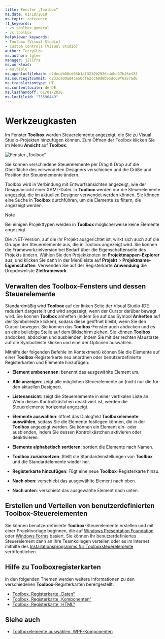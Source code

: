 ```yaml
---
title: Fenster „Toolbox“
ms.date: 01/18/2018
ms.topic: reference
f1_keywords:
- vs.toolbox.general
- vs.toolbox
helpviewer_keywords:
- Toolbox [Visual Studio]
- custom controls [Visual Studio]
author: TerryGLee
ms.author: tglee
manager: jillfra
ms.workload:
- multiple
ms.openlocfilehash: c7decdb80cd06b1af3230b2926c4ebd37b48e422
ms.sourcegitcommit: d233ca00ad45e50cf62cca0d0b95dc69f0a87ad6
ms.translationtype: HT
ms.contentlocale: de-DE
ms.lasthandoff: 01/01/2020
ms.locfileid: "75596449"
---
```

# <a name="toolbox"></a>Werkzeugkasten

Im Fenster **Toolbox** werden Steuerelemente angezeigt, die Sie zu Visual Studio-Projekten hinzufügen können. Zum Öffnen der Toolbox klicken Sie im Menü **Ansicht** auf **Toolbox**.

![Fenster „Toolbox“](media/toolbox.png)

Sie können verschiedene Steuerelemente per Drag & Drop auf die Oberfläche des verwendeten Designers verschieben und die Größe und Position der Steuerelemente ändern.

Toolbox wird in Verbindung mit Entwurfsansichten angezeigt, wie der Designansicht einer XAML-Datei. In **Toolbox** werden nur die Steuerelemente angezeigt, die im aktuellen Designer verwendet werden können. Sie können eine Suche in **Toolbox** durchführen, um die Elemente zu filtern, die angezeigt werden.

> [!NOTE]
> Bei einigen Projekttypen werden in **Toolbox** möglicherweise keine Elemente angezeigt.

Die .NET-Version, auf die Ihr Projekt ausgerichtet ist, wirkt sich auch auf die Gruppe der Steuerelemente aus, die in Toolbox angezeigt wird. Sie können die Frameworkzielversion bei Bedarf über die Eigenschaftenseite des Projekts ändern. Wählen Sie den Projektknoten im **Projektmappen-Explorer** aus, und klicken Sie dann in der Menüleiste auf **Projekt** > **Projektname-Eigenschaften**. Verwenden Sie auf der Registerkarte **Anwendung** die Dropdownliste **Zielframework**.

## <a name="manage-the-toolbox-window-and-its-controls"></a>Verwalten des Toolbox-Fensters und dessen Steuerelemente

Standardmäßig wird **Toolbox** auf der linken Seite der Visual Studio-IDE reduziert dargestellt und wird angezeigt, wenn der Cursor darüber bewegt wird. Sie können **Toolbox** anheften (indem Sie auf das Symbol **Anheften** auf der Symbolleiste klicken), sodass diese geöffnet bleibt, wenn Sie den Cursor bewegen. Sie können das **Toolbox**-Fenster auch abdocken und es an eine beliebige Stelle auf dem Bildschirm ziehen. Sie können **Toolbox** andocken, abdocken und ausblenden, indem Sie mit der rechten Maustaste auf die Symbolleiste klicken und eine der Optionen auswählen.

Mithilfe der folgenden Befehle im Kontextmenü können Sie die Elemente auf einer **Toolbox**-Registerkarte neu anordnen oder benutzerdefinierte Registerkarten und Elemente hinzufügen:

- **Element umbenennen**: benennt das ausgewählte Element um.

- **Alle anzeigen**: zeigt alle möglichen Steuerelemente an (nicht nur die für den aktuellen Designer).

- **Listenansicht**: zeigt die Steuerelemente in einer vertikalen Liste an. Wenn dieses Kontrollkästchen deaktiviert ist, werden die Steuerelemente horizontal angezeigt.

- **Elemente auswählen**: öffnet das Dialogfeld **Toolboxelemente auswählen**, sodass Sie die Elemente festlegen können, die in der **Toolbox** angezeigt werden. Sie können ein Element ein- oder ausblenden, indem Sie dessen Kontrollkästchen aktivieren oder deaktivieren.

- **Elemente alphabetisch sortieren**: sortiert die Elemente nach Namen.

- **Toolbox zurücksetzen**: Stellt die Standardeinstellungen von **Toolbox** und die Standardelemente wieder her.

- **Registerkarte hinzufügen**: Fügt eine neue **Toolbox**-Registerkarte hinzu.

- **Nach oben**: verschiebt das ausgewählte Element nach oben.

- **Nach unten**: verschiebt das ausgewählte Element nach unten.

## <a name="create-and-distribute-custom-toolbox-controls"></a>Erstellen und Verteilen von benutzerdefinierten Toolbox-Steuerelementen

Sie können benutzerdefinierte **Toolbox**-Steuerelemente erstellen und mit einer Projektvorlage beginnen, die auf [Windows Presentation Foundation](../../extensibility/creating-a-wpf-toolbox-control.md) oder [Windows Forms](../../extensibility/creating-a-windows-forms-toolbox-control.md) basiert. Sie können Ihr benutzerdefiniertes Steuerelement dann an Ihre Teamkollegen verteilen oder es im Internet mithilfe des [Installationsprogramms für Toolboxsteuerelemente](https://download.microsoft.com/download/8/3/6/836657BD-9CCB-4ED4-B9D2-FB769473B284/TCI_whitepaper.docx) veröffentlichen.

## <a name="help-on-toolbox-tabs"></a>Hilfe zu Toolboxregisterkarten

In den folgenden Themen werden weitere Informationen zu den verschiedenen **Toolbox**-Registerkarten bereitgestellt:

- [Toolbox, Registerkarte „Daten“](../../ide/reference/toolbox-data-tab.md)
- [Toolbox, Registerkarte „Komponenten“](../../ide/reference/toolbox-components-tab.md)
- [Toolbox, Registerkarte „HTML“](../../ide/reference/toolbox-html-tab.md)

## <a name="see-also"></a>Siehe auch

- [Toolboxelemente auswählen, WPF-Komponenten](choose-toolbox-items-wpf-components.md)
